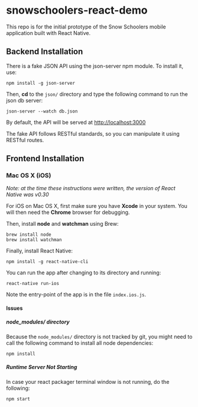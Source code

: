 # snowschoolers-react-demo

This repo is for the initial prototype of the Snow Schoolers mobile application built with React Native.

## Backend Installation

There is a fake JSON API using the json-server npm module. To install it, use:

```
npm install -g json-server
```

Then, **cd** to the `json/` directory and type the following command to run the json db server:

```
json-server --watch db.json
```

By default, the API will be served at <http://localhost:3000>

The fake API follows RESTful standards, so you can manipulate it using RESTful routes.

## Frontend Installation

### Mac OS X (iOS)

*Note: at the time these instructions were written, the version of React Native was v0.30*

For iOS on Mac OS X, first make sure you have **Xcode** in your system. You will then need the **Chrome** browser for debugging.

Then, install **node** and **watchman** using Brew:

```
brew install node
brew install watchman
```

Finally, install React Native:

```
npm install -g react-native-cli
```

You can run the app after changing to its directory and running:

```
react-native run-ios
```

Note the entry-point of the app is in the file `index.ios.js`.

#### Issues

##### node_modules/ directory

Because the `node_modules/` directory is not tracked by git, you might need to call the following command to install all node dependencies:

```
npm install
```

##### Runtime Server Not Starting

In case your react packager terminal window is not running, do the following:

```
npm start
```
